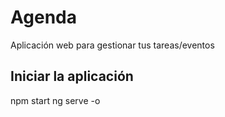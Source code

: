 # Agenda
Aplicación web para gestionar tus tareas/eventos

## Iniciar la aplicación
npm start
ng serve -o